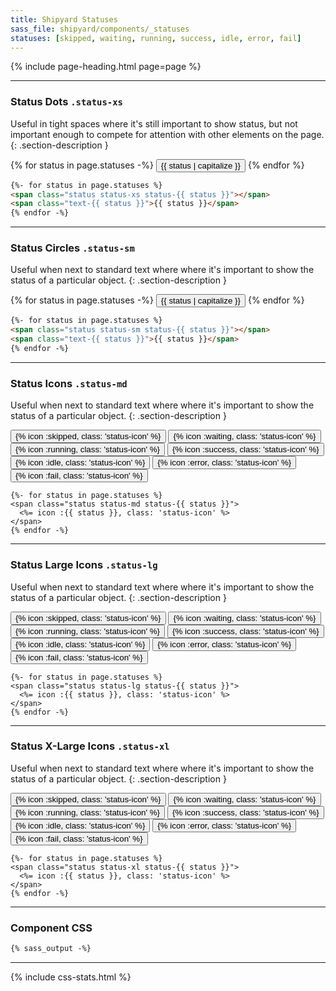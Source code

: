 ```yaml
---
title: Shipyard Statuses
sass_file: shipyard/components/_statuses
statuses: [skipped, waiting, running, success, idle, error, fail]
---
```


{% include page-heading.html page=page %}

---

### Status Dots `.status-xs`
Useful in tight spaces where it's still important to show status, but not important enough to compete for attention with other elements on the page.
{: .section-description }

<div class="mb-25">
  {% for status in page.statuses -%}
    <button class="btn btn-secondary btn-xs btn-rounded margin-right-xxs">
      <span class="status status-xs status-{{ status }}"></span>
      <span class="text-sm medium ml-2 text-{{ status }}">{{ status | capitalize }}</span>
    </button>
  {% endfor %}
</div>

```html
{%- for status in page.statuses %}
<span class="status status-xs status-{{ status }}"></span>
<span class="text-{{ status }}">{{ status }}</span>
{% endfor -%}
```

---

### Status Circles `.status-sm`
Useful when next to standard text where where it's important to show the status of a particular object.
{: .section-description }

{% for status in page.statuses -%}
  <button class="btn btn-secondary btn-sm btn-rounded margin-right-xxs">
    <span class="status status-{{ status }} status-sm"></span>
    <span class="text-md medium ml-3 text-{{ status }}">{{ status | capitalize }}</span>
  </button>
{% endfor %}

```html
{%- for status in page.statuses %}
<span class="status status-sm status-{{ status }}"></span>
<span class="text-{{ status }}">{{ status }}</span>
{% endfor -%}
```

---

### Status Icons `.status-md`
Useful when next to standard text where where it's important to show the status of a particular object.
{: .section-description }

<button tooltip="skipped">
  <span class="status status-skipped status-md">{% icon :skipped, class: 'status-icon' %}</span>
</button>
<button tooltip="waiting">
  <span class="status status-waiting status-md">{% icon :waiting, class: 'status-icon' %}</span>
</button>
<button tooltip="running">
  <span class="status status-running status-md">{% icon :running, class: 'status-icon' %}</span>
</button>
<button tooltip="success">
  <span class="status status-success status-md">{% icon :success, class: 'status-icon' %}</span>
</button>
<button tooltip="idle">
  <span class="status status-idle status-md">{% icon :idle, class: 'status-icon' %}</span>
</button>
<button tooltip="error">
  <span class="status status-error status-md">{% icon :error, class: 'status-icon' %}</span>
</button>
<button tooltip="fail">
  <span class="status status-fail status-md">{% icon :fail, class: 'status-icon' %}</span>
</button>

```erb
{%- for status in page.statuses %}
<span class="status status-md status-{{ status }}">
  <%= icon :{{ status }}, class: 'status-icon' %>
</span>
{% endfor -%}
```

---

### Status Large Icons `.status-lg`
Useful when next to standard text where where it's important to show the status of a particular object.
{: .section-description }

<button tooltip="skipped">
  <span class="status status-skipped status-lg">{% icon :skipped, class: 'status-icon' %}</span>
</button>
<button tooltip="waiting">
  <span class="status status-waiting status-lg">{% icon :waiting, class: 'status-icon' %}</span>
</button>
<button tooltip="running">
  <span class="status status-running status-lg">{% icon :running, class: 'status-icon' %}</span>
</button>
<button tooltip="success">
  <span class="status status-success status-lg">{% icon :success, class: 'status-icon' %}</span>
</button>
<button tooltip="idle">
  <span class="status status-idle status-lg">{% icon :idle, class: 'status-icon' %}</span>
</button>
<button tooltip="error">
  <span class="status status-error status-lg">{% icon :error, class: 'status-icon' %}</span>
</button>
<button tooltip="fail">
  <span class="status status-fail status-lg">{% icon :fail, class: 'status-icon' %}</span>
</button>

```erb
{%- for status in page.statuses %}
<span class="status status-lg status-{{ status }}">
  <%= icon :{{ status }}, class: 'status-icon' %>
</span>
{% endfor -%}
```

---

### Status X-Large Icons `.status-xl`
Useful when next to standard text where where it's important to show the status of a particular object.
{: .section-description }

<button tooltip="skipped">
  <span class="status status-skipped status-xl">{% icon :skipped, class: 'status-icon' %}</span>
</button>
<button tooltip="waiting">
  <span class="status status-waiting status-xl">{% icon :waiting, class: 'status-icon' %}</span>
</button>
<button tooltip="running">
  <span class="status status-running status-xl">{% icon :running, class: 'status-icon' %}</span>
</button>
<button tooltip="success">
  <span class="status status-success status-xl">{% icon :success, class: 'status-icon' %}</span>
</button>
<button tooltip="idle">
  <span class="status status-idle status-xl">{% icon :idle, class: 'status-icon' %}</span>
</button>
<button tooltip="error">
  <span class="status status-error status-xl">{% icon :error, class: 'status-icon' %}</span>
</button>
<button tooltip="fail">
  <span class="status status-fail status-xl">{% icon :fail, class: 'status-icon' %}</span>
</button>

```erb
{%- for status in page.statuses %}
<span class="status status-xl status-{{ status }}">
  <%= icon :{{ status }}, class: 'status-icon' %>
</span>
{% endfor -%}
```

---

### Component CSS
```css
{% sass_output -%}
```

---

{% include css-stats.html %}
